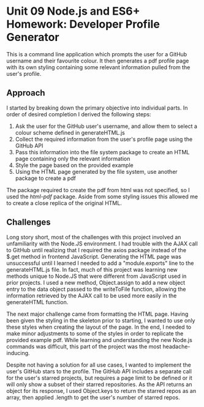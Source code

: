 # Unit 09 Node.js and ES6+ Homework: Developer Profile Generator
This is a command line application which prompts the user for a GitHub username and their favourite colour. It then generates a pdf profile page with its own styling containing some relevant information pulled from the user's profile.

## Approach
I started by breaking down the primary objective into individual parts. In order of desired completion I derived the following steps:

1. Ask the user for the GitHub user's username, and allow them to select a colour scheme defined in generateHTML.js
2. Collect the required information from the user's profile page using the GitHub API
3. Pass this information into the file system package to create an HTML page containing only the relevant information
4. Style the page based on the provided example
5. Using the HTML page generated by the file system, use another package to create a pdf

The package required to create the pdf from html was not specified, so I used the _html-pdf_ package. Aside from some styling issues this allowed me to create a close replica of the original HTML.

## Challenges
Long story short, most of the challenges with this project involved an unfamiliarity with the Node.JS environment. I had trouble with the AJAX call to GitHub until realizing that I required the axios package instead of the $.get method in frontend JavaScript. Generating the HTML page was unsuccessful until I learned I needed to add a "module.exports" line to the generateHTML.js file. In fact, much of this project was learning new methods unique to Node.JS that were different from JavaScript used in prior projects. I used a new method, Object.assign to add a new object entry to the data object passed to the writeToFile function, allowing the information retrieved by the AJAX call to be used more easily in the generateHTML function.

The next major challenge came from formatting the HTML page. Having been given the styling in the skeleton prior to starting, I wanted to use only these styles when creating the layout of the page. In the end, I needed to make minor adjustments to some of the styles in order to replicate the provided example pdf. While learning and understanding the new Node.js commands was difficult, this part of the project was the most headache-inducing.

Despite not having a solution for all use cases, I wanted to implement the user's GitHub stars to the profile. The GitHub API includes a separate call for the user's starred projects, but requires a page limit to be defined or it will only show a subset of their starred repositories. As the API returns an object for its response, I used Object.keys to return the starred repos as an array, then applied .length to get the user's number of starred repos.